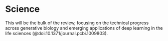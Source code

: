 # Science

This will be the bulk of the review, focusing on the technical progress across generative biology and emerging applications of deep learning in the life sciences (@doi:10.1371/journal.pcbi.1009803).
